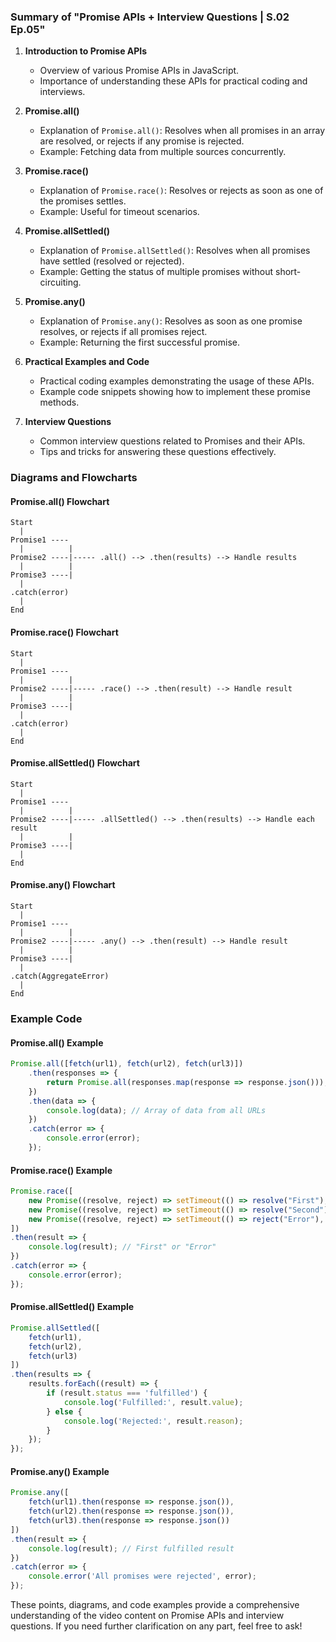 ### Summary of "Promise APIs + Interview Questions | S.02 Ep.05"

1. **Introduction to Promise APIs**
   - Overview of various Promise APIs in JavaScript.
   - Importance of understanding these APIs for practical coding and interviews.

2. **Promise.all()**
   - Explanation of `Promise.all()`: Resolves when all promises in an array are resolved, or rejects if any promise is rejected.
   - Example: Fetching data from multiple sources concurrently.

3. **Promise.race()**
   - Explanation of `Promise.race()`: Resolves or rejects as soon as one of the promises settles.
   - Example: Useful for timeout scenarios.

4. **Promise.allSettled()**
   - Explanation of `Promise.allSettled()`: Resolves when all promises have settled (resolved or rejected).
   - Example: Getting the status of multiple promises without short-circuiting.

5. **Promise.any()**
   - Explanation of `Promise.any()`: Resolves as soon as one promise resolves, or rejects if all promises reject.
   - Example: Returning the first successful promise.

6. **Practical Examples and Code**
   - Practical coding examples demonstrating the usage of these APIs.
   - Example code snippets showing how to implement these promise methods.

7. **Interview Questions**
   - Common interview questions related to Promises and their APIs.
   - Tips and tricks for answering these questions effectively.

### Diagrams and Flowcharts

#### Promise.all() Flowchart
```plaintext
Start
  |
Promise1 ----
  |          |
Promise2 ----|----- .all() --> .then(results) --> Handle results
  |          |
Promise3 ----|
  |
.catch(error)
  |
End
```

#### Promise.race() Flowchart
```plaintext
Start
  |
Promise1 ----
  |          |
Promise2 ----|----- .race() --> .then(result) --> Handle result
  |          |
Promise3 ----|
  |
.catch(error)
  |
End
```

#### Promise.allSettled() Flowchart
```plaintext
Start
  |
Promise1 ----
  |          |
Promise2 ----|----- .allSettled() --> .then(results) --> Handle each result
  |          |
Promise3 ----|
  |
End
```

#### Promise.any() Flowchart
```plaintext
Start
  |
Promise1 ----
  |          |
Promise2 ----|----- .any() --> .then(result) --> Handle result
  |          |
Promise3 ----|
  |
.catch(AggregateError)
  |
End
```

### Example Code

#### Promise.all() Example
```javascript
Promise.all([fetch(url1), fetch(url2), fetch(url3)])
    .then(responses => {
        return Promise.all(responses.map(response => response.json()));
    })
    .then(data => {
        console.log(data); // Array of data from all URLs
    })
    .catch(error => {
        console.error(error);
    });
```

#### Promise.race() Example
```javascript
Promise.race([
    new Promise((resolve, reject) => setTimeout(() => resolve("First"), 500)),
    new Promise((resolve, reject) => setTimeout(() => resolve("Second"), 1000)),
    new Promise((resolve, reject) => setTimeout(() => reject("Error"), 300))
])
.then(result => {
    console.log(result); // "First" or "Error"
})
.catch(error => {
    console.error(error);
});
```

#### Promise.allSettled() Example
```javascript
Promise.allSettled([
    fetch(url1),
    fetch(url2),
    fetch(url3)
])
.then(results => {
    results.forEach((result) => {
        if (result.status === 'fulfilled') {
            console.log('Fulfilled:', result.value);
        } else {
            console.log('Rejected:', result.reason);
        }
    });
});
```

#### Promise.any() Example
```javascript
Promise.any([
    fetch(url1).then(response => response.json()),
    fetch(url2).then(response => response.json()),
    fetch(url3).then(response => response.json())
])
.then(result => {
    console.log(result); // First fulfilled result
})
.catch(error => {
    console.error('All promises were rejected', error);
});
```

These points, diagrams, and code examples provide a comprehensive understanding of the video content on Promise APIs and interview questions. If you need further clarification on any part, feel free to ask!